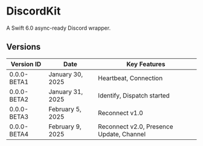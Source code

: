 #  DiscordKit

A Swift 6.0 async-ready Discord wrapper.

## Versions

| Version ID  | Date             | Key Features                             |
| ----------- | ---------------- | ---------------------------------------- |
| 0.0.0-BETA1 | January 30, 2025 | Heartbeat, Connection                    |
| 0.0.0-BETA2 | January 31, 2025 | Identify, Dispatch started               |
| 0.0.0-BETA3 | February 5, 2025 | Reconnect v1.0                           |
| 0.0.0-BETA4 | February 9, 2025 | Reconnect v2.0, Presence Update, Channel |
